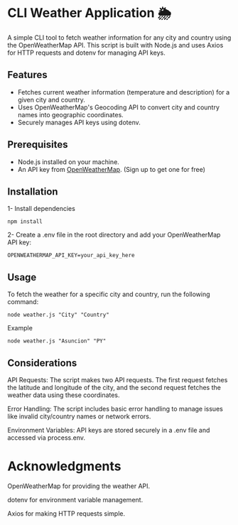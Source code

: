 # CLI Weather Application 🌦️

A simple CLI tool to fetch weather information for any city and country using the OpenWeatherMap API. This script is built with Node.js and uses Axios for HTTP requests and dotenv for managing API keys.

## Features
- Fetches current weather information (temperature and description) for a given city and country.
- Uses OpenWeatherMap's Geocoding API to convert city and country names into geographic coordinates.
- Securely manages API keys using dotenv.

## Prerequisites
- Node.js installed on your machine.
- An API key from [OpenWeatherMap](https://openweathermap.org/api). (Sign up to get one for free)

## Installation

1- Install dependencies

```
npm install
```
2- Create a .env file in the root directory and add your OpenWeatherMap API key:
```
OPENWEATHERMAP_API_KEY=your_api_key_here
```
## Usage

To fetch the weather for a specific city and country, run the following command:
```
node weather.js "City" "Country"
```
Example
```
node weather.js "Asuncion" "PY"
```

## Considerations

API Requests: The script makes two API requests. The first request fetches the latitude and longitude of the city, and the second request fetches the weather data using these coordinates.

Error Handling: The script includes basic error handling to manage issues like invalid city/country names or network errors.

Environment Variables: API keys are stored securely in a .env file and accessed via process.env.

# Acknowledgments

OpenWeatherMap for providing the weather API.

dotenv for environment variable management.

Axios for making HTTP requests simple.



